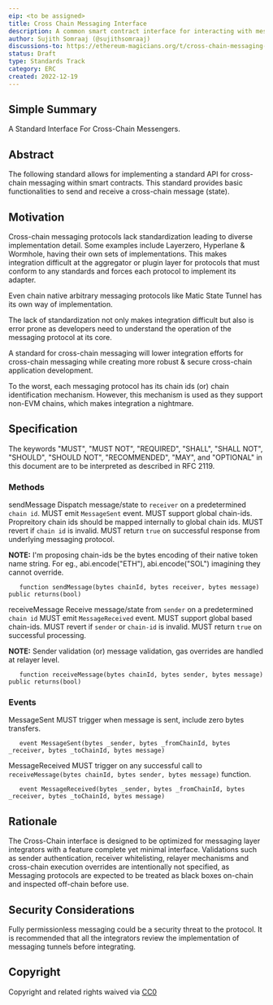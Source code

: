 ```yaml
---
eip: <to be assigned>
title: Cross Chain Messaging Interface
description: A common smart contract interface for interacting with messaging protocols.
author: Sujith Somraaj (@sujithsomraaj)
discussions-to: https://ethereum-magicians.org/t/cross-chain-messaging-standard/12197, https://ethresear.ch/t/standardisation-of-cross-chain-messaging-interface/13770
status: Draft
type: Standards Track
category: ERC
created: 2022-12-19
---
```


## Simple Summary
A Standard Interface For Cross-Chain Messengers.

## Abstract
The following standard allows for implementing a standard API for cross-chain messaging within smart contracts. This standard provides basic functionalities to send and receive a cross-chain message (state).

## Motivation
Cross-chain messaging protocols lack standardization leading to diverse implementation detail. Some examples include Layerzero, Hyperlane & Wormhole, having their own sets of implementations. This makes integration difficult at the aggregator or plugin layer for protocols that must conform to any standards and forces each protocol to implement its adapter.

Even chain native arbitrary messaging protocols like Matic State Tunnel has its own way of implementation.

The lack of standardization not only makes integration difficult but also is error prone as developers need to understand the operation of the messaging protocol at its core.

A standard for cross-chain messaging will lower integration efforts for cross-chain messaging while creating more robust & secure cross-chain application development.

To the worst, each messaging protocol has its chain ids (or) chain identification mechanism. However, this mechanism is used as they support non-EVM chains, which makes integration a nightmare.

## Specification
The keywords "MUST", "MUST NOT", "REQUIRED", "SHALL", "SHALL NOT", "SHOULD", "SHOULD NOT", "RECOMMENDED", "MAY", and "OPTIONAL" in this document are to be interpreted as described in RFC 2119.

### Methods

sendMessage
Dispatch message/state to `receiver` on a predetermined `chain id`.
MUST emit `MessageSent` event.
MUST support global chain-ids. Propreitory chain ids should be mapped internally to global chain ids.
MUST revert if `chain id` is invalid.
MUST return `true` on successful response from underlying messaging protocol.

**NOTE:** I'm proposing chain-ids be the bytes encoding of their native token name string. For eg., abi.encode("ETH"), abi.encode("SOL") imagining they cannot override.
       
       function sendMessage(bytes chainId, bytes receiver, bytes message) public returns(bool)

receiveMessage
Receive message/state from `sender` on a predetermined `chain id`
MUST emit `MessageReceived` event.
MUST support global based chain-ids.
MUST revert if `sender` or `chain-id` is invalid.
MUST return `true` on successful processing.

**NOTE:** Sender validation (or) message validation, gas overrides are handled at relayer level.

       function receiveMessage(bytes chainId, bytes sender, bytes message) public returns(bool)

### Events
MessageSent
MUST trigger when message is sent, include zero bytes transfers.
       
       event MessageSent(bytes _sender, bytes _fromChainId, bytes _receiver, bytes _toChainId, bytes message)

MessageReceived
MUST trigger on any successful call to `receiveMessage(bytes chainId, bytes sender, bytes message)` function. 
       
       event MessageReceived(bytes _sender, bytes _fromChainId, bytes _receiver, bytes _toChainId, bytes message)

## Rationale
The Cross-Chain interface is designed to be optimized for messaging layer integrators with a feature complete yet minimal interface. Validations such as sender authentication, receiver whitelisting, relayer mechanisms and cross-chain execution overrides are intentionally not specified, as Messaging protocols are expected to be treated as black boxes on-chain and inspected off-chain before use.

## Security Considerations
Fully permissionless messaging could be a security threat to the protocol. It is recommended that all the integrators review the implementation of messaging tunnels before integrating.

## Copyright
Copyright and related rights waived via [CC0]("https://eips.ethereum.org/LICENSE")
